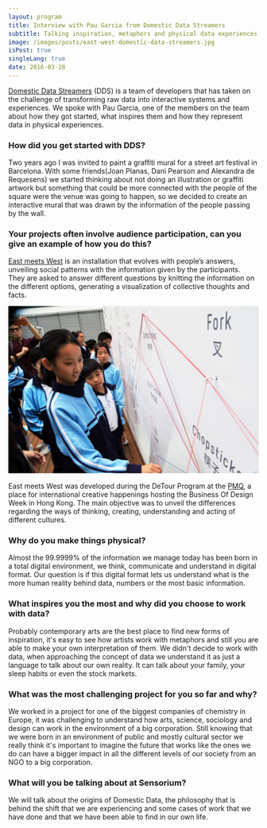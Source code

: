 ```yaml
---
layout: program
title: Interview with Pau Garcia from Domestic Data Streamers
subtitle: Talking inspiration, metaphors and physical data experiences
image: /images/posts/east-west-domestic-data-streamers.jpg
isPost: true
singleLang: true
date: 2016-03-28
---
```


<p class="intro">
<a href="http://domesticstreamers.com/" target="_blank">Domestic Data Streamers</a> (DDS) is a team of developers that has taken on the challenge of transforming raw data into interactive systems and experiences. We spoke with Pau Garcia, one of the members on the team about how they got started, what inspires them and how they represent data in physical experiences.
</p>

### How did you get started with DDS?

Two years ago I was invited to paint a graffiti mural for a street art festival in Barcelona. With some friends(Joan Planas, Dani Pearson and Alexandra de Requesens) we started thinking about not doing an illustration or graffiti artwork but something that could be more connected with the people of the square were the venue was going to happen, so we decided to create an interactive mural that was drawn by the information of the people passing by the wall.

### Your projects often involve audience participation, can you give an example of how you do this?

<a href="http://domesticstreamers.com/portfolio/data-strings/" target="_blank">East meets West</a> is an installation that evolves with people’s answers, unveiling social patterns with the information given by the participants. They are asked to answer different questions by knitting the information on the different options, generating a visualization of collective thoughts and facts. 

<img src="/images/posts/east-west-domestic-data-streamers2.jpg" class="img-responsive" alt="East meets West">

East meets West was developed during the DeTour Program at the <a href="http://www.pmq.org.hk/" target="_blank">PMQ</a>, a place for international creative happenings hosting the Business Of Design Week in Hong Kong. The main objective was to unveil the differences regarding the ways of thinking, creating, understanding and acting of different cultures.

### Why do you make things physical?

Almost the 99.9999% of the information we manage today has been born in a total digital environment, we think, communicate and understand in digital format. Our question is if this digital format lets us understand what is the more human reality behind data, numbers or the most basic information.

### What inspires you the most and why did you choose to work with data?

Probably contemporary arts are the best place to find new forms of inspiration, it's easy to see how artists work with metaphors and still you are able to make your own interpretation of them. We didn't decide to work with data, when approaching the concept of data we understand it as just a language to talk about our own reality. It can talk about your family, your sleep habits or even the stock markets.


### What was the most challenging project for you so far and why?

We worked in a project for one of the biggest companies of chemistry in Europe, it was challenging to understand how arts, science, sociology and design can work in the environment of a big corporation. Still knowing that we were born in an environment of public and mostly cultural sector we really think it's important to imagine the future that works like the ones we do can have a bigger impact in all the different levels of our society from an NGO to a big corporation.

### What will you be talking about at Sensorium?

We will talk about the origins of Domestic Data, the philosophy that is behind the shift that we are experiencing and some cases of work that we have done and that we have been able to find in our own life.